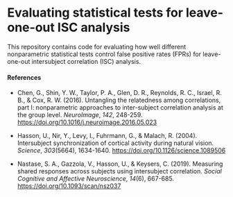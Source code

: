 # Evaluating statistical tests for leave-one-out ISC analysis
This repository contains code for evaluating how well different nonparametric statistical tests control false positive rates (FPRs) for leave-one-out intersubject correlation (ISC) analysis.

#### References

* Chen, G., Shin, Y. W., Taylor, P. A., Glen, D. R., Reynolds, R. C., Israel, R. B., & Cox, R. W. (2016). Untangling the relatedness among correlations, part I: nonparametric approaches to inter-subject correlation analysis at the group level. *NeuroImage*, *142*, 248-259. https://doi.org/10.1016/j.neuroimage.2016.05.023

* Hasson, U., Nir, Y., Levy, I., Fuhrmann, G., & Malach, R. (2004). Intersubject synchronization of cortical activity during natural vision. *Science*, *303*(5664), 1634-1640. https://doi.org/10.1126/science.1089506

* Nastase, S. A., Gazzola, V., Hasson, U., & Keysers, C. (2019). Measuring shared responses across subjects using intersubject correlation. *Social Cognitive and Affective Neuroscience*, *14*(6), 667-685. https://doi.org/10.1093/scan/nsz037
